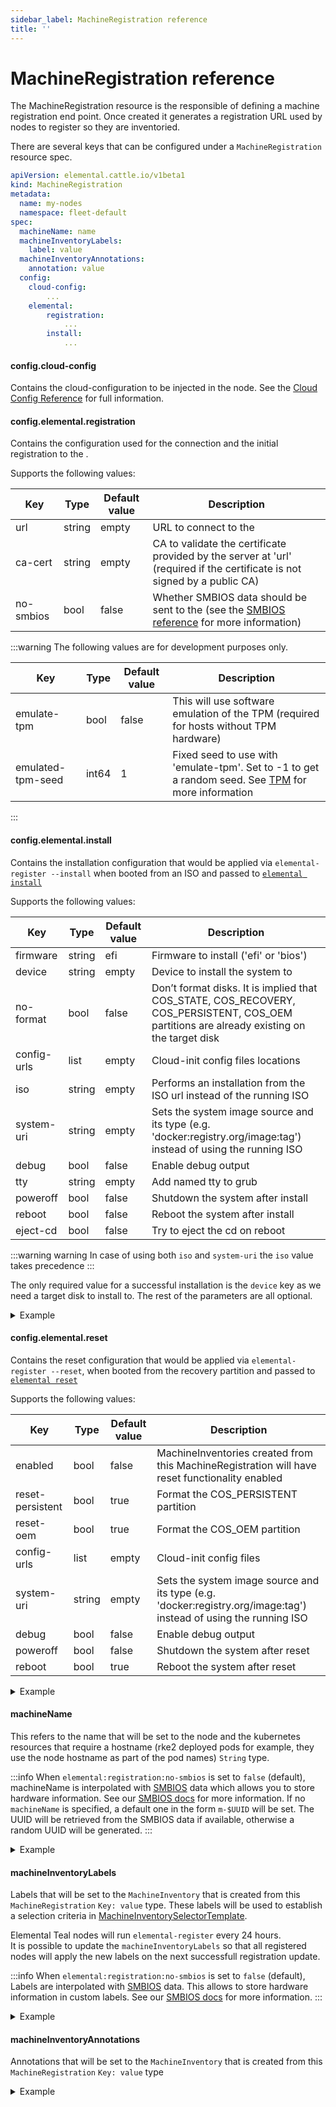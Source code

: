 ```yaml
---
sidebar_label: MachineRegistration reference
title: ''
---
```


# MachineRegistration reference

The MachineRegistration resource is the responsible of defining a machine registration end point. Once created it generates a registration URL used by nodes to register so they are inventoried.

There are several keys that can be configured under a `MachineRegistration` resource spec.

```yaml title="MachineRegistration" showLineNumbers
apiVersion: elemental.cattle.io/v1beta1
kind: MachineRegistration
metadata:
  name: my-nodes
  namespace: fleet-default
spec:
  machineName: name
  machineInventoryLabels:
    label: value
  machineInventoryAnnotations:
    annotation: value
  config:
    cloud-config:
        ...
    elemental:
        registration:
            ...
        install:
            ... 
```

#### config.cloud-config

Contains the cloud-configuration to be injected in the node. See the [Cloud Config Reference](cloud-config-reference.md) for full information.

#### config.elemental.registration
Contains the configuration used for the connection and the initial registration to the <Vars name="elemental_operator_name" />.

Supports the following values:

| Key               | Type   | Default value | Description                                                                                                                                    |
|-------------------|--------|---------------|------------------------------------------------------------------------------------------------------------------------------------------------|
| url               | string | empty         | URL to connect to the <Vars name="elemental_operator_name" />                                                                                  |
| ca-cert           | string | empty         | CA to validate the certificate provided by the server at 'url' (required if the certificate is not signed by a public CA)                      |
| no-smbios         | bool   | false         | Whether SMBIOS data should be sent to the <Vars name="elemental_operator_name" /> (see the [SMBIOS reference](smbios.md) for more information) |

:::warning
The following values are for development purposes only.

| Key               | Type   | Default value | Description                                                                                                  |
|-------------------|--------|---------------|--------------------------------------------------------------------------------------------------------------|
| emulate-tpm       | bool   | false         | This will use software emulation of the TPM (required for hosts without TPM hardware)                        |
| emulated-tpm-seed | int64  | 1             | Fixed seed to use with 'emulate-tpm'. Set to -1 to get a random seed. See [TPM](tpm.md) for more information |

:::


#### config.elemental.install

Contains the installation configuration that would be applied via `elemental-register --install` when booted from an ISO and passed to [`elemental install`](https://github.com/rancher/elemental-toolkit/blob/main/docs/elemental_install.md)

Supports the following values:

| Key         | Type   | Default value | Description                                                                                                                                |
|-------------|--------|---------------|--------------------------------------------------------------------------------------------------------------------------------------------|
| firmware    | string | efi           | Firmware to install ('efi' or 'bios')                                                                                                      |
| device      | string | empty         | Device to install the system to                                                                                                            |
| no-format   | bool   | false         | Don’t format disks. It is implied that COS_STATE, COS_RECOVERY, COS_PERSISTENT, COS_OEM partitions are already existing on the target disk |
| config-urls | list   | empty         | Cloud-init config files locations                                                                                                          |
| iso         | string | empty         | Performs an installation from the ISO url instead of the running ISO                                                                       |
| system-uri  | string | empty         | Sets the system image source and its type (e.g. 'docker:registry.org/image:tag') instead of using the running ISO                          |
| debug       | bool   | false         | Enable debug output                                                                                                                        |
| tty         | string | empty         | Add named tty to grub                                                                                                                      |
| poweroff    | bool   | false         | Shutdown the system after install                                                                                                          |
| reboot      | bool   | false         | Reboot the system after install                                                                                                            |
| eject-cd    | bool   | false         | Try to eject the cd on reboot                                                                                                              |

:::warning warning
In case of using both `iso` and `system-uri` the `iso` value takes precedence
:::

The only required value for a successful installation is the `device` key as we need a target disk to install to. The rest of the parameters are all optional.

<details>
<summary>Example</summary>

  ```yaml showLineNumbers
  apiVersion: elemental.cattle.io/v1beta1
  kind: MachineRegistration
  metadata:
    name: my-nodes
    namespace: fleet-default
  spec:
    config:
      elemental:
        install:
          device: /dev/sda
          debug: true
          reboot: true
          eject-cd: true
          system-uri: registry.suse.com/rancher/elemental-teal/5.4:latest
  ```
</details>

#### config.elemental.reset

Contains the reset configuration that would be applied via `elemental-register --reset`, when booted from the recovery partition and passed to [`elemental reset`](https://github.com/rancher/elemental-toolkit/blob/main/docs/elemental_reset.md)

Supports the following values:

| Key         | Type   | Default value | Description                                                                                                                                |
|-------------|--------|---------------|--------------------------------------------------------------------------------------------------------------------------------------------|
| enabled           | bool   | false  | MachineInventories created from this MachineRegistration will have reset functionality enabled |
| reset-persistent  | bool   | true   | Format the COS_PERSISTENT partition     |
| reset-oem         | bool   | true   | Format the COS_OEM partition            |
| config-urls       | list   | empty  | Cloud-init config files                 |
| system-uri        | string | empty  | Sets the system image source and its type (e.g. 'docker:registry.org/image:tag') instead of using the running ISO                          |
| debug             | bool   | false  | Enable debug output                     |
| poweroff          | bool   | false  | Shutdown the system after reset         |
| reboot            | bool   | true   | Reboot the system after reset           |

<details>
<summary>Example</summary>

  ```yaml showLineNumbers
  apiVersion: elemental.cattle.io/v1beta1
  kind: MachineRegistration
  metadata:
    name: my-nodes
    namespace: fleet-default
  spec:
    config:
      elemental:
        reset:
          enabled: true
          debug: true
          reset-persistent: true
          reset-oem: true
          reboot: true
          system-uri: registry.opensuse.org/isv/rancher/elemental/stable/teal53/15.4/rancher/elemental-teal/5.3:latest
  ```
</details>

#### machineName

This refers to the name that will be set to the node and the kubernetes resources that require a hostname (rke2 deployed pods for example, they use the node hostname as part of the pod names)
`String` type.

:::info
When `elemental:registration:no-smbios` is set to `false` (default), machineName is interpolated with [SMBIOS](https://www.dmtf.org/standards/smbios) data which allows you to store hardware information.
See our [SMBIOS docs](smbios.md) for more information.
If no `machineName` is specified, a default one in the form `m-$UUID` will be set.
The UUID will be retrieved from the SMBIOS data if available, otherwise a random UUID will be generated.
:::

<details>
<summary>Example</summary>

  ```yaml showLineNumbers
  apiVersion: elemental.cattle.io/v1beta1
  kind: MachineRegistration
  metadata:
    name: my-nodes
    namespace: fleet-default
  spec:
    machineName: hostname-test-4
  ```

</details>

#### machineInventoryLabels

Labels that will be set to the `MachineInventory` that is created from this `MachineRegistration`
`Key: value` type. These labels will be used to establish a selection criteria in [MachineInventorySelectorTemplate](machineinventoryselectortemplate-reference.md).  

Elemental Teal nodes will run `elemental-register` every 24 hours.  
It is possible to update the `machineInventoryLabels` so that all registered nodes will apply the new labels on the next successfull registration update.  

:::info
When `elemental:registration:no-smbios` is set to `false` (default), Labels are interpolated with [SMBIOS](https://www.dmtf.org/standards/smbios) data. This allows to store hardware information in custom labels.
See our [SMBIOS docs](smbios.md) for more information.
:::

<details>
<summary>Example</summary>

  ```yaml showLineNumbers
  apiVersion: elemental.cattle.io/v1beta1
  kind: MachineRegistration
  metadata:
    name: my-nodes
    namespace: fleet-default
  spec:
    machineInventoryLabels:
      my.prefix.io/element: fire
      my.prefix.io/cpus: 32
      my.prefix.io/manufacturer: "${System Information/Manufacturer}"
      my.prefix.io/productName: "${System Information/Product Name}"
      my.prefix.io/serialNumber: "${System Information/Serial Number}"
      my.prefix.io/machineUUID: "${System Information/UUID}"
  ```

</details>

#### machineInventoryAnnotations

Annotations that will be set to the `MachineInventory` that is created from this `MachineRegistration`
`Key: value` type

<details>
<summary>Example</summary>

  ```yaml showLineNumbers
  apiVersion: elemental.cattle.io/v1beta1
  kind: MachineRegistration
  metadata:
    name: my-nodes
    namespace: fleet-default
  spec:
    machineInventoryAnnotations:
      owner: bob
      version: 1.0.0
  ```

</details>
